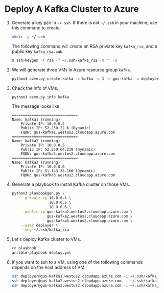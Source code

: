 # Deploy A Kafka Cluster to Azure
1.  Generate a key pair in `~/.ssh`. If there is not `~/.ssh` in your machine, use this command to create.  
    ```bash
    mkdir -p ~/.ssh
    ```
    The following command will create an RSA priviate key `kafka_rsa`, and a public key `kafka_rsa.pub`.
    ```bash
    $ ssh-keygen -t rsa -f ~/.ssh/kafka_rsa -N "" -q
    ```
1.  We will generate three VMs in Azure resource group `kafka`.
    ```bash
    python3 azvm.py create kafka -v kafka -q 3 -d gus-kafka -u deployer -k ~/.ssh/kafka_rsa.pub
    ```
1.  Check the info of VMs.
    ```bash
    python3 azvm.py info kafka
    ```  
    The message looks like
    ```
    ==============================
    Name: kafka1 (running)
        Private IP: 10.0.0.4
        Public IP: 52.250.22.6 (Dynamic)
        FQDN: gus-kafka1.westus2.cloudapp.azure.com
    ==============================
    Name: kafka2 (running)
        Private IP: 10.0.0.5
        Public IP: 52.250.64.219 (Dynamic)
        FQDN: gus-kafka2.westus2.cloudapp.azure.com
    ==============================
    Name: kafka3 (running)
        Private IP: 10.0.0.6
        Public IP: 51.143.38.160 (Dynamic)
        FQDN: gus-kafka3.westus2.cloudapp.azure.com
    ```
1.  Generate a playbook to install Kafka cluster on those VMs.
    ```bash
    python3 playbookgen.py \
        --private-ip 10.0.0.4 \
                     10.0.0.5 \
                     10.0.0.6 \
        --public-ip gus-kafka1.westus2.cloudapp.azure.com \
                    gus-kafka2.westus2.cloudapp.azure.com \
                    gus-kafka3.westus2.cloudapp.azure.com \
        --user deployer \
        --key ~/.ssh/kafka_rsa
    ```
1.  Let's deploy Kafka cluster to VMs.
    ```bash
    cd playbook
    ansible-playbook deploy.yml
    ```
1.  If you want to ssh to a VM, using one of the following commands depends on the host address of VM.
    ```bash
    ssh deployer@gus-kafka1.westus2.cloudapp.azure.com -i ~/.ssh/kafka_rsa
    ssh deployer@gus-kafka2.westus2.cloudapp.azure.com -i ~/.ssh/kafka_rsa
    ssh deployer@gus-kafka3.westus2.cloudapp.azure.com -i ~/.ssh/kafka_rsa
    ```